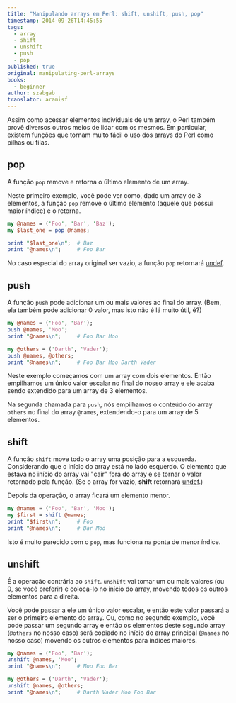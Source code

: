 ```yaml
---
title: "Manipulando arrays em Perl: shift, unshift, push, pop"
timestamp: 2014-09-26T14:45:55
tags:
  - array
  - shift
  - unshift
  - push
  - pop
published: true
original: manipulating-perl-arrays
books:
  - beginner
author: szabgab
translator: aramisf
---
```



Assim como acessar elementos individuais de um array, o Perl
também provê diversos outros meios de lidar com os mesmos. Em particular,
existem funções que tornam muito fácil o uso dos arrays do Perl como pilhas ou
filas.


## pop

A função `pop` remove e retorna o último elemento de um array.

Neste primeiro exemplo, você pode ver como, dado um array de 3 elementos, a
função `pop` remove o último elemento (aquele que possui maior índice)
e o retorna.

```perl
my @names = ('Foo', 'Bar', 'Baz');
my $last_one = pop @names;

print "$last_one\n";  # Baz
print "@names\n";     # Foo Bar
```

No caso especial do array original ser vazio, a função `pop` retornará
[undef](/undef-e-definido-em-perl).

## push

A função `push` pode adicionar um ou mais valores ao final do array.
(Bem, ela também pode adicionar 0 valor, mas isto não é lá muito útil, é?)

```perl
my @names = ('Foo', 'Bar');
push @names, 'Moo';
print "@names\n";     # Foo Bar Moo

my @others = ('Darth', 'Vader');
push @names, @others;
print "@names\n";     # Foo Bar Moo Darth Vader
```

Neste exemplo começamos com um array com dois elementos.
Então empilhamos um único valor escalar no final do nosso array e ele acaba
sendo extendido para um array de 3 elementos.

Na segunda chamada para `push`, nós empilhamos o conteúdo do array
`others` no final do array `@names`, extendendo-o para um array
de 5 elementos.

## shift

A função `shift` move todo o array uma posição para a esquerda.
Considerando que o início do array está no lado esquerdo. O elemento que
estava no início do array vai "cair" fora do array e se tornar o valor
retornado pela função. (Se o array for vazio, <b>shift</b> retornará <a
href="/undef-e-definido-em-perl">undef</a>.)

Depois da operação, o array ficará um elemento menor.

```perl
my @names = ('Foo', 'Bar', 'Moo');
my $first = shift @names;
print "$first\n";     # Foo
print "@names\n";     # Bar Moo
```

Isto é muito parecido com o `pop`, mas funciona na ponta de menor
índice.

## unshift

É a operação contrária ao `shift`. `unshift` vai tomar um ou
mais valores (ou 0, se você preferir) e coloca-lo no início do array, movendo
todos os outros elementos para a direita.

Você pode passar a ele um único valor escalar, e então este valor passará a
ser o primeiro elemento do array. Ou, como no segundo exemplo, você pode
passar um segundo array e então os elementos deste segundo array
(`@others` no nosso caso) será copiado no início do array principal
(`@names` no nosso caso) movendo os outros elementos para índices
maiores.

```perl
my @names = ('Foo', 'Bar');
unshift @names, 'Moo';
print "@names\n";     # Moo Foo Bar

my @others = ('Darth', 'Vader');
unshift @names, @others;
print "@names\n";     # Darth Vader Moo Foo Bar
```

